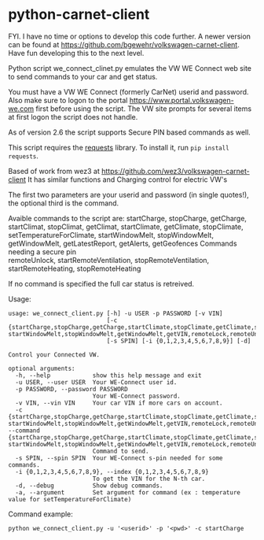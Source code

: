 # python-carnet-client
FYI. I have no time or options to develop this code further. A newer version can be found at https://github.com/bgewehr/volkswagen-carnet-client. Have fun developing this to the next level.

Python script we_connect_clinet.py emulates the VW WE Connect web site to send commands to your car and get status.

You must have a VW WE Connect (formerly CarNet) userid and password. Also make sure to logon to the portal https://www.portal.volkswagen-we.com first before using the script. The VW site prompts for several items at first logon the script does not handle.

As of version 2.6 the script supports Secure PIN based commands as well.

This script requires the [requests](https://github.com/kennethreitz/requests) library. To install it, run `pip install requests`.

Based of work from wez3 at https://github.com/wez3/volkswagen-carnet-client
It has similar functions and Charging control for electric VW's

The first two parameters are your userid and password (in single quotes!), the optional third is the command.

Avaible commands to the script are:
  startCharge, stopCharge, getCharge, startClimat, stopClimat, getClimat, startClimate, getClimate, stopClimate, setTemperatureForClimate, startWindowMelt, stopWindowMelt, getWindowMelt, getLatestReport, getAlerts, getGeofences
Commands needing a secure pin  
  remoteUnlock, startRemoteVentilation, stopRemoteVentilation, startRemoteHeating, stopRemoteHeating

If no command is specified the full car status is retreived.

Usage:
```
usage: we_connect_client.py [-h] -u USER -p PASSWORD [-v VIN]
                            [-c {startCharge,stopCharge,getCharge,startClimate,stopClimate,getClimate,setTemperatureForClimate, startWindowMelt,stopWindowMelt,getWindowMelt,getVIN,remoteLock,remoteUnlock,startRemoteVentilation,stopRemoteVentilation,startRemoteHeating,stopRemoteHeating,getRemoteHeating,getLatestReport,getAlerts,getGeofences}]
                            [-s SPIN] [-i {0,1,2,3,4,5,6,7,8,9}] [-d]

Control your Connected VW.

optional arguments:
  -h, --help            show this help message and exit
  -u USER, --user USER  Your WE-Connect user id.
  -p PASSWORD, --password PASSWORD
                        Your WE-Connect password.
  -v VIN, --vin VIN     Your car VIN if more cars on account.
  -c {startCharge,stopCharge,getCharge,startClimate,stopClimate,getClimate,setTemperatureForClimate, startWindowMelt,stopWindowMelt,getWindowMelt,getVIN,remoteLock,remoteUnlock,startRemoteVentilation,stopRemoteVentilation,startRemoteHeating,stopRemoteHeating,getRemoteHeating,getLatestReport,getAlerts,getGeofences}, --command {startCharge,stopCharge,getCharge,startClimate,stopClimate,getClimate,setTemperatureForClimate, startWindowMelt,stopWindowMelt,getWindowMelt,getVIN,remoteLock,remoteUnlock,startRemoteVentilation,stopRemoteVentilation,startRemoteHeating,stopRemoteHeating,getRemoteHeating,getLatestReport,getAlerts,getGeofences}
                        Command to send.
  -s SPIN, --spin SPIN  Your WE-Connect s-pin needed for some commands.
  -i {0,1,2,3,4,5,6,7,8,9}, --index {0,1,2,3,4,5,6,7,8,9}
                        To get the VIN for the N-th car.
  -d, --debug           Show debug commands.
  -a, --argument        Set argument for command (ex : temperature value for setTemperatureForClimate)

```

Command example:
```
python we_connect_client.py -u '<userid>' -p '<pwd>' -c startCharge
```


